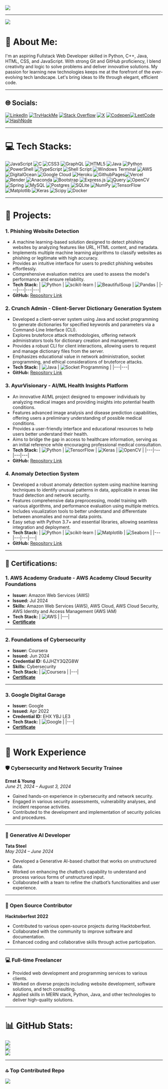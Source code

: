 <a href="https://git.io/typing-svg">
  <img src="https://readme-typing-svg.herokuapp.com/?lines=console.log(%22Hello%2C%20World!%22);System.out.println(%22Hello%20World%22);print(%22Hello%2C%20World!%22);printf(%22Hello%2C%20World!%22);fmt.Println(%22Hello%2C%20World!%22);println!(%22Hello%2C%20World!%22);cout%20%3C%3C%20%22Hello%2C%20World!%22;echo%20%22Hello%2C%20World!%22;document.write(%22Hello%2C%20World!%22);Write-Host%20%22Hello%2C%20World!%22;Console.WriteLine(%22Hello%2C%20World!%22);NSLog(@%22Hello%2C%20World!%22);puts%20%22Hello%2C%20World!%22;echo%20%22Hello%2C%20World!%22;print%20'Hello%2C%20World!';System.Console.WriteLine(%22Hello%2C%20World!%22);io.write(%22Hello%2C%20World!%22);disp('Hello%2C%20World!');MsgBox(%22Hello%2C%20World!%22);WriteLn(%27Hello%2C%20World!%27);print(*%22Hello%2C%20World!%22);console.writeline(%22Hello%2C%20World!%22);echo(%22Hello%2C%20World!%22);System.out.println(%22Hello%2C%20World!%22);fprintf('Hello%2C%20World!');fmt.Fprintf(%22Hello%2C%20World!%22);printf(%22Hello%2C%20World!%22);System.out.println(%22Hello%2C%20World!%22);System.out.println(%22Hello%2C%20World!%22);System.out.println(%22Hello%2C%20World!%22);System.out.println(%22Hello%2C%20World!%22);&center=true&size=27&width=600">
</a>

---
[![](https://visitcount.itsvg.in/api?id=silveranon323&icon=5&color=12)](https://visitcount.itsvg.in)

# 💫 About Me:
I'm an aspiring Fullstack Web Developer skilled in Python, C++, Java, HTML, CSS, and JavaScript. With strong Git and GitHub proficiency, I blend creativity and logic to solve problems and deliver innovative solutions. My passion for learning new technologies keeps me at the forefront of the ever-evolving tech landscape. Let's bring ideas to life through elegant, efficient code.

---

## 🌐 Socials:
[![LinkedIn](https://img.shields.io/badge/LinkedIn-%230077B5.svg?logo=linkedin&logoColor=white)](https://linkedin.com/in/hemkishorepradhan)  [![TryHackMe](https://img.shields.io/badge/Tryhackme-%230077B6.svg?logo=tryhackme&logoColor=red)](https://tryhackme.com/p/silveranon323)   [![Stack Overflow](https://img.shields.io/badge/-Stackoverflow-FE7A16?logo=stack-overflow&logoColor=white)](https://stackoverflow.com/users/silveranon) [![X](https://img.shields.io/badge/X-black.svg?logo=X&logoColor=white)](https://x.com/HemKishorePrad1) [![Codepen](https://img.shields.io/badge/Codepen-000000?style=flat&logo=codepen&logoColor=white)](https://codepen.io/silveranon323)[![LeetCode](https://img.shields.io/badge/-LeetCode-FFA116?style=flat&logo=LeetCode&logoColor=black)](https://leetcode.com/u/hemkishorepradhan/)[![HashNode](https://img.shields.io/badge/Hashnode-2962FF?style=flat&logo=hashnode&logoColor=white)](https://hashnode.com/@silveranon323)

---

# 💻 Tech Stacks:
![JavaScript](https://img.shields.io/badge/javascript-%23323330.svg?style=for-the-badge&logo=javascript&logoColor=%23F7DF1E) ![C](https://img.shields.io/badge/c-%2300599C.svg?style=for-the-badge&logo=c&logoColor=white) ![CSS3](https://img.shields.io/badge/css3-%231572B6.svg?style=for-the-badge&logo=css3&logoColor=white) ![GraphQL](https://img.shields.io/badge/-GraphQL-E10098?style=for-the-badge&logo=graphql&logoColor=white) ![HTML5](https://img.shields.io/badge/html5-%23E34F26.svg?style=for-the-badge&logo=html5&logoColor=white) ![Java](https://img.shields.io/badge/java-%23ED8B00.svg?style=for-the-badge&logo=openjdk&logoColor=white) ![Python](https://img.shields.io/badge/python-3670A0?style=for-the-badge&logo=python&logoColor=ffdd54) ![PowerShell](https://img.shields.io/badge/PowerShell-%235391FE.svg?style=for-the-badge&logo=powershell&logoColor=white) ![TypeScript](https://img.shields.io/badge/typescript-%23007ACC.svg?style=for-the-badge&logo=typescript&logoColor=white) ![Shell Script](https://img.shields.io/badge/shell_script-%23121011.svg?style=for-the-badge&logo=gnu-bash&logoColor=white) ![Windows Terminal](https://img.shields.io/badge/Windows%20Terminal-%234D4D4D.svg?style=for-the-badge&logo=windows-terminal&logoColor=white) ![AWS](https://img.shields.io/badge/AWS-%23FF9900.svg?style=for-the-badge&logo=amazon-aws&logoColor=white) ![DigitalOcean](https://img.shields.io/badge/DigitalOcean-%230167ff.svg?style=for-the-badge&logo=digitalOcean&logoColor=white) ![Google Cloud](https://img.shields.io/badge/GoogleCloud-%234285F4.svg?style=for-the-badge&logo=google-cloud&logoColor=white) ![Heroku](https://img.shields.io/badge/heroku-%23430098.svg?style=for-the-badge&logo=heroku&logoColor=white) ![GithubPages](https://img.shields.io/badge/github%20pages-121013?style=for-the-badge&logo=github&logoColor=white)![Vercel](https://img.shields.io/badge/vercel-%23000000.svg?style=for-the-badge&logo=vercel&logoColor=white) ![Render](https://img.shields.io/badge/Render-%46E3B7.svg?style=for-the-badge&logo=render&logoColor=white) ![Anaconda](https://img.shields.io/badge/Anaconda-%2344A833.svg?style=for-the-badge&logo=anaconda&logoColor=white) ![Bootstrap](https://img.shields.io/badge/bootstrap-%238511FA.svg?style=for-the-badge&logo=bootstrap&logoColor=white) ![Express.js](https://img.shields.io/badge/express.js-%23404d59.svg?style=for-the-badge&logo=express&logoColor=%2361DAFB)  ![jQuery](https://img.shields.io/badge/jquery-%230769AD.svg?style=for-the-badge&logo=jquery&logoColor=white) ![OpenCV](https://img.shields.io/badge/opencv-%23white.svg?style=for-the-badge&logo=opencv&logoColor=white) ![Spring](https://img.shields.io/badge/spring-%236DB33F.svg?style=for-the-badge&logo=spring&logoColor=white) ![MySQL](https://img.shields.io/badge/mysql-%2300000f.svg?style=for-the-badge&logo=mysql&logoColor=white) ![Postgres](https://img.shields.io/badge/postgres-%23316192.svg?style=for-the-badge&logo=postgresql&logoColor=white) ![SQLite](https://img.shields.io/badge/sqlite-%2307405e.svg?style=for-the-badge&logo=sqlite&logoColor=white) ![NumPy](https://img.shields.io/badge/numpy-%23013243.svg?style=for-the-badge&logo=numpy&logoColor=white) ![TensorFlow](https://img.shields.io/badge/TensorFlow-%23FF6F00.svg?style=for-the-badge&logo=TensorFlow&logoColor=white) ![Matplotlib](https://img.shields.io/badge/Matplotlib-%23ffffff.svg?style=for-the-badge&logo=Matplotlib&logoColor=black) ![Keras](https://img.shields.io/badge/Keras-%23D00000.svg?style=for-the-badge&logo=Keras&logoColor=white) ![Scipy](https://img.shields.io/badge/SciPy-%230C55A5.svg?style=for-the-badge&logo=scipy&logoColor=%white) ![Docker](https://img.shields.io/badge/docker-%230db7ed.svg?style=for-the-badge&logo=docker&logoColor=white)

---

# 📂 Projects:

### 1. **Phishing Website Detection**
   - A machine learning-based solution designed to detect phishing websites by analyzing features like URL, HTML content, and metadata.
   - Implements multiple machine learning algorithms to classify websites as phishing or legitimate with high accuracy.
   - Provides an intuitive interface for users to predict phishing websites effortlessly.
   - Comprehensive evaluation metrics are used to assess the model's performance and ensure reliability.
   - **Tech Stack:**
     | ![Python](https://img.shields.io/badge/python-3670A0?style=for-the-badge&logo=python&logoColor=ffdd54) | ![scikit-learn](https://img.shields.io/badge/scikit--learn-F7931E?style=for-the-badge&logo=scikit-learn&logoColor=white) | ![BeautifulSoup](https://img.shields.io/badge/BeautifulSoup-4B8BBE?style=for-the-badge&logo=python&logoColor=white) | ![Pandas](https://img.shields.io/badge/Pandas-150458?style=for-the-badge&logo=pandas&logoColor=white) |
     |---|---|---|---|
   - **GitHub:** [Repository Link](https://github.com/silveranon323/Phishing-Website-Detection-System)

### 2. **Crunch Admin - Client-Server Dictionary Generation System**
   - Developed a client-server system using Java and socket programming to generate dictionaries for specified keywords and parameters via a Command-Line Interface (CLI).
   - Explores bruteforce attack methodologies, offering network administrators tools for dictionary creation and management.
   - Provides a robust CLI for client interactions, allowing users to request and manage dictionary files from the server.
   - Emphasizes educational value in network administration, socket programming, and ethical considerations of bruteforce attacks.
   - **Tech Stack:**
     | ![Java](https://img.shields.io/badge/java-%23ED8B00.svg?style=for-the-badge&logo=openjdk&logoColor=white) | ![Socket Programming](https://img.shields.io/badge/Socket%20Programming-007ACC?style=for-the-badge&logoColor=white) |
     |---|---|
   - **GitHub:** [Repository Link](https://github.com/silveranon323/CRUNCH-ADMIN)

### 3. **AyurVisionary - AI/ML Health Insights Platform**
   - An innovative AI/ML project designed to empower individuals by analyzing medical images and providing insights into potential health conditions.
   - Features advanced image analysis and disease prediction capabilities, offering users a preliminary understanding of possible medical conditions.
   - Provides a user-friendly interface and educational resources to help users better understand their health.
   - Aims to bridge the gap in access to healthcare information, serving as an initial reference while encouraging professional medical consultation.
   - **Tech Stack:**
     | ![Python](https://img.shields.io/badge/python-3670A0?style=for-the-badge&logo=python&logoColor=ffdd54) | ![TensorFlow](https://img.shields.io/badge/TensorFlow-%23FF6F00.svg?style=for-the-badge&logo=TensorFlow&logoColor=white) | ![Keras](https://img.shields.io/badge/Keras-%23D00000.svg?style=for-the-badge&logo=Keras&logoColor=white) | ![OpenCV](https://img.shields.io/badge/OpenCV-%23white.svg?style=for-the-badge&logo=opencv&logoColor=white) |
     |---|---|---|---|
   - **GitHub:** [Repository Link](https://github.com/silveranon323/AyurVisionary)

### 4. **Anomaly Detection System**
   - Developed a robust anomaly detection system using machine learning techniques to identify unusual patterns in data, applicable in areas like fraud detection and network security.
   - Features comprehensive data preprocessing, model training with various algorithms, and performance evaluation using multiple metrics.
   - Includes visualization tools to better understand and differentiate between anomalies and normal data points.
   - Easy setup with Python 3.7+ and essential libraries, allowing seamless integration and deployment.
   - **Tech Stack:**
     | ![Python](https://img.shields.io/badge/python-3670A0?style=for-the-badge&logo=python&logoColor=ffdd54) | ![scikit-learn](https://img.shields.io/badge/scikit--learn-F7931E?style=for-the-badge&logo=scikit-learn&logoColor=white) | ![Matplotlib](https://img.shields.io/badge/Matplotlib-%23ffffff.svg?style=for-the-badge&logo=Matplotlib&logoColor=black) | ![Seaborn](https://img.shields.io/badge/Seaborn-3776AB?style=for-the-badge&logo=seaborn&logoColor=white) |
     |---|---|---|---|
   - **GitHub:** [Repository Link](https://github.com/silveranon323/ANAMOLY-DETECTION-SYSTEM-USING-MACHINE-LEARNING)

---

## 🏅 Certifications:

### 1. **AWS Academy Graduate - AWS Academy Cloud Security Foundations**
   - **Issuer:** Amazon Web Services (AWS)
   - **Issued:** Jul 2024
   - **Skills:** Amazon Web Services (AWS), AWS Cloud, AWS Cloud Security, AWS Identity and Access Management (AWS IAM)
   - **Tech Stack:**
     | ![AWS](https://img.shields.io/badge/AWS%20Academy%20Cloud%20Security%20Foundations-%23FF9900.svg?style=for-the-badge&logo=amazon-aws&logoColor=white) |
     |---|
   - **[Certificate](https://example.com/AWS_Academy_Graduate___AWS_Academy_Cloud_Security_Foundations_Badge20240731-7-pcyhsv.pdf)**

---

### 2. **Foundations of Cybersecurity**
   - **Issuer:** Coursera
   - **Issued:** Jun 2024
   - **Credential ID:** 6JJHZY3QZG8W
   - **Skills:** Cybersecurity
   - **Tech Stack:**
     | ![Coursera](https://img.shields.io/badge/Coursera-%23000000.svg?style=for-the-badge&logo=coursera&logoColor=white) |
     |---|
   - **[Certificate](https://www.coursera.org/account/accomplishments/verify/6JJHZY3QZG8W)**

---

### 3. **Google Digital Garage**
   - **Issuer:** Google
   - **Issued:** Apr 2022
   - **Credential ID:** EHX YBJ LE3
   - **Tech Stack:**
     | ![Google](https://img.shields.io/badge/Google%20Digital%20Garage-%234285F4.svg?style=for-the-badge&logo=google&logoColor=white) |
     |---|
   - **[Certificate](https://grow.google/intl/en_in/?utm_source=redirect&utm_medium=redirect&utm_term=gwg&utm_content=apac&utm_campaign=redirect)**


---
# 💼 Work Experience

### 🛡️ Cybersecurity and Network Security Trainee
**Ernst & Young**  
*June 21, 2024 – August 3, 2024*  
- Gained hands-on experience in cybersecurity and network security.
- Engaged in various security assessments, vulnerability analyses, and incident response activities.
- Contributed to the development and implementation of security policies and procedures.

---

### 🤖 Generative AI Developer
**Tata Steel**  
*May 2024 – June 2024*  
- Developed a Generative AI-based chatbot that works on unstructured data.
- Worked on enhancing the chatbot’s capability to understand and process various forms of unstructured input.
- Collaborated with a team to refine the chatbot’s functionalities and user experience.

---

### 🌟 Open Source Contributor
**Hacktoberfest 2022**  
- Contributed to various open-source projects during Hacktoberfest.
- Collaborated with the community to improve software and documentation.
- Enhanced coding and collaborative skills through active participation.

---

### 💻 Full-time Freelancer
- Provided web development and programming services to various clients.
- Worked on diverse projects including website development, software solutions, and tech consulting.
- Applied skills in MERN stack, Python, Java, and other technologies to deliver high-quality solutions.

---


# 📊 GitHub Stats:
![](https://github-readme-stats.vercel.app/api?username=silveranon323&theme=blue-green&hide_border=false&include_all_commits=true&count_private=true)<br/>
![](https://github-readme-streak-stats.herokuapp.com/?user=silveranon323&theme=blue-green&hide_border=false)<br/>
![](https://github-readme-stats.vercel.app/api/top-langs/?username=silveranon323&theme=blue-green&hide_border=false&include_all_commits=true&count_private=true&layout=compact)

---

### 🔝 Top Contributed Repo
![](https://github-contributor-stats.vercel.app/api?username=silveranon323&limit=5&theme=dark&combine_all_yearly_contributions=true)




